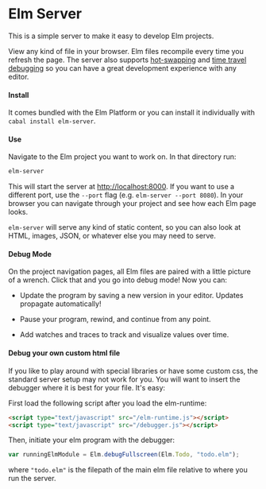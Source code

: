 # Elm Server

This is a simple server to make it easy to develop Elm projects.

View any kind of file in your browser. Elm files recompile every time you
refresh the page. The server also supports [hot-swapping][] and [time travel
debugging](http://debug.elm-lang.org) so you can have a great development
experience with any editor.

[hot-swapping]: http://elm-lang.org/blog/Interactive-Programming.elm

#### Install

It comes bundled with the Elm Platform or you can install it individually with
`cabal install elm-server`.


#### Use

Navigate to the Elm project you want to work on. In that directory run:

```bash
elm-server
```

This will start the server at [http://localhost:8000](http://localhost:8000).
If you want to use a different port, use the `--port` flag (e.g. `elm-server
--port 8080`). In your browser you can navigate through your project and see how
each Elm page looks.

`elm-server` will serve any kind of static content, so you can also look at HTML,
images, JSON, or whatever else you may need to serve.

#### Debug Mode

On the project navigation pages, all Elm files are paired with a little picture
of a wrench. Click that and you go into debug mode! Now you can:

  * Update the program by saving a new version in your editor. Updates propagate
    automatically!

  * Pause your program, rewind, and continue from any point.

  * Add watches and traces to track and visualize values over time.

#### Debug your own custom html file

If you like to play around with special libraries or have some custom css, the standard server setup may not work for you. You will want to insert the debugger where it is best for your file. It's easy:

First load the following script after you load the elm-runtime:
```html
<script type="text/javascript" src="/elm-runtime.js"></script>
<script type="text/javascript" src="/debugger.js"></script>
```
Then, initiate your elm program with the debugger:
```javascript
var runningElmModule = Elm.debugFullscreen(Elm.Todo, "todo.elm");
```
where `"todo.elm"` is the filepath of the main elm file relative to where you run the server.
